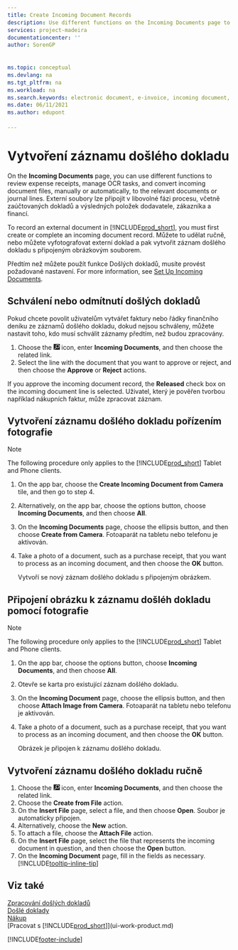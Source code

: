```yaml
---
title: Create Incoming Document Records
description: Use different functions on the Incoming Documents page to review expense receipts, manage OCR tasks, convert incoming document files and attach external files.
services: project-madeira
documentationcenter: ''
author: SorenGP


ms.topic: conceptual
ms.devlang: na
ms.tgt_pltfrm: na
ms.workload: na
ms.search.keywords: electronic document, e-invoice, incoming document, OCR, ecommerce, document exchange, import invoice
ms.date: 06/11/2021
ms.author: edupont

---
```

# Vytvoření záznamu došlého dokladu
On the **Incoming Documents** page, you can use different functions to review expense receipts, manage OCR tasks, and convert incoming document files, manually or automatically, to the relevant documents or journal lines. Externí soubory lze připojit v libovolné fázi procesu, včetně zaúčtovaných dokladů a výsledných položek dodavatele, zákazníka a financí.

To record an external document in [!INCLUDE[prod_short](includes/prod_short.md)], you must first create or complete an incoming document record. Můžete to udělat ručně, nebo můžete vyfotografovat externí doklad a pak vytvořit záznam došlého dokladu s připojeným obrázkovým souborem.

Předtím než můžete použít funkce Došlých dokladů, musíte provést požadované nastavení. For more information, see [Set Up Incoming Documents](across-how-setup-income-documents.md).

## Schválení nebo odmítnutí došlých dokladů
Pokud chcete povolit uživatelům vytvářet faktury nebo řádky finančního deníku ze záznamů došlého dokladu, dokud nejsou schváleny, můžete nastavit toho, kdo musí schválit záznamy předtím, než budou zpracovány.

1. Choose the ![Lightbulb that opens the Tell Me feature.](media/ui-search/search_small.png "Tell me what you want to do") icon, enter **Incoming Documents**, and then choose the related link.
2. Select the line with the document that you want to approve or reject, and then choose the **Approve** or **Reject** actions.

If you approve the incoming document record, the **Released** check box on the incoming document line is selected. Uživatel, který je pověřen tvorbou například nákupních faktur, může zpracovat záznam.

## Vytvoření záznamu došlého dokladu pořízením fotografie
> [!NOTE]  
> The following procedure only applies to the [!INCLUDE[prod_short](includes/prod_short.md)] Tablet and Phone clients.

1. On the app bar, choose the **Create Incoming Document from Camera** tile, and then go to step 4.
2. Alternatively, on the app bar, choose the options button, choose **Incoming Documents**, and then choose **All**.
3. On the **Incoming Documents** page, choose the ellipsis button, and then choose **Create from Camera**. Fotoaparát na tabletu nebo telefonu je aktivován.
4. Take a photo of a document, such as a purchase receipt, that you want to process as an incoming document, and then choose the **OK** button.

   Vytvoří se nový záznam došlého dokladu s připojeným obrázkem.

## Připojení obrázku k záznamu došléh dokladu pomocí fotografie
> [!NOTE]  
> The following procedure only applies to the [!INCLUDE[prod_short](includes/prod_short.md)] Tablet and Phone clients.

1. On the app bar, choose the options button, choose **Incoming Documents**, and then choose **All**.
2. Otevře se karta pro existující záznam došlého dokladu.
3. On the **Incoming Document** page, choose the ellipsis button, and then choose **Attach Image from Camera**. Fotoaparát na tabletu nebo telefonu je aktivován.
4. Take a photo of a document, such as a purchase receipt, that you want to process as an incoming document, and then choose the **OK** button.

   Obrázek je připojen k záznamu došlého dokladu.

## Vytvoření záznamu došlého dokladu ručně
1. Choose the ![Lightbulb that opens the Tell Me feature.](media/ui-search/search_small.png "Tell me what you want to do") icon, enter **Incoming Documents**, and then choose the related link.
2. Choose the **Create from File** action.
3. On the **Insert File** page, select a file, and then choose **Open**. Soubor je automaticky připojen.
4. Alternatively, choose the **New** action.
5. To attach a file, choose the **Attach File** action.
6. On the **Insert File** page, select the file that represents the incoming document in question, and then choose the **Open** button.
7. On the **Incoming Document** page, fill in the fields as necessary. [!INCLUDE[tooltip-inline-tip](includes/tooltip-inline-tip_md.md)]

## Viz také
[Zpracování došlých dokladů](across-process-income-documents.md)  
[Došlé doklady](across-income-documents.md)  
[Nákup](purchasing-manage-purchasing.md)  
[Pracovat s [!INCLUDE[prod_short](includes/prod_short.md)]](ui-work-product.md)


[!INCLUDE[footer-include](includes/footer-banner.md)]